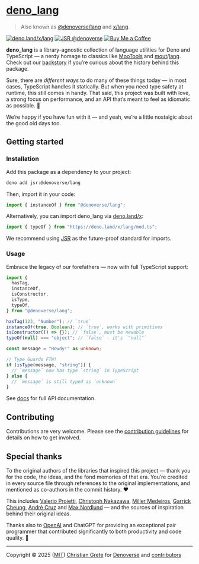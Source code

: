 # [deno_lang][repository-github-url]

> Also known as [@denoverse/lang](https://jsr.io/@denoverse/lang) and
> [x/lang][repository-module-url].

[![deno.land/x/lang](https://img.shields.io/badge/x%2Flang-70ffaf?logo=deno&logoColor=172723&labelColor=f5f5f5)][repository-module-url]
[![JSR @denoverse](https://jsr.io/badges/@denoverse)](https://jsr.io/@denoverse)
[![Buy Me a Coffee](https://img.shields.io/badge/Buy_me_a_coffee-222?logo=buymeacoffee&logoColor=222&labelColor=fd0)](https://buymeacoffee.com/christiangrete)

**deno_lang** is a library-agnostic collection of language utilities for Deno
and TypeScript — a nerdy homage to classics like
[MooTools](https://mootools.net) and
[mout](https://github.com/mout/mout)/[lang](https://github.com/mout/mout/tree/v1.2.4/src/lang).
Check out our [backstory][repository-history-url] if you’re curious about the
history behind this package.

Sure, there are _different ways_ to do many of these things today — in most
cases, TypeScript handles it statically. But when you need type safety at
runtime, this still comes in handy. That said, this project was built with love,
a strong focus on performance, and an API that’s meant to feel as idiomatic as
possible. 🚀

We’re happy if you have fun with it — and yeah, we’re a little nostalgic about
the good old days too.

## Getting started

### Installation

Add this package as a dependency to your project:

```sh
deno add jsr:@denoverse/lang
```

Then, import it in your code:

```ts
import { instanceOf } from "@denoverse/lang";
```

Alternatively, you can import deno_lang via [deno.land/x](https://deno.land/x):

```ts
import { typeOf } from "https://deno.land/x/lang/mod.ts";
```

We recommend using [JSR](https://jsr.io) as the future-proof standard for
imports.

### Usage

Embrace the legacy of our forefathers — now with full TypeScript support:

```ts
import {
  hasTag,
  instanceOf,
  isConstructor,
  isType,
  typeOf,
} from "@denoverse/lang";

hasTag(123, "Number"); // `true`
instanceOf(true, Boolean); // `true`, works with primitives
isConstructor(() => {}); // `false`, must be newable
typeOf(null) === "object"; // `false` - it's `"null"`

const message = "Howdy!" as unknown;

// Type Guards FTW!
if (isType(message, "string")) {
  // `message` now has type `string` in TypeScript
} else {
  // `message` is still typed as `unknown`
}
```

See [docs][repository-docs-url] for full API documentation.

## Contributing

Contributions are very welcome. Please see the
[contribution guidelines](CONTRIBUTING.md) for details on how to get involved.

## Special thanks

To the original authors of the libraries that inspired this project — thank you
for the code, the ideas, and the fond memories of that era. You’re credited in
every source file through references to the original implementations, and
mentioned as co-authors in the commit history. ❤️

This includes [Valerio Proietti](https://github.com/kamicane),
[Christoph Nakazawa](https://github.com/cpojer),
[Miller Medeiros](https://github.com/millermedeiros),
[Garrick Cheung](https://github.com/GCheung55),
[André Cruz](https://github.com/satazor) and
[Max Nordlund](https://github.com/maxnordlund) — and the sources of inspiration
behind their original ideas.

Thanks also to [OpenAI](https://github.com/OPENAI) and ChatGPT for providing an
exceptional pair programmer that contributed significantly to both productivity
and code quality. 🦾

---

Copyright © 2025 ([MIT][repository-license-url])
[Christian Grete][repository-owner-url] for
[Denoverse][repository-organization-url] and
[contributors][repository-contributors-url]

[repository-contributors-url]: https://github.com/denoverse/lang/graphs/contributors
[repository-docs-url]: docs/README.md
[repository-github-url]: https://github.com/denoverse/lang
[repository-history-url]: HISTORY.md
[repository-license-url]: LICENSE
[repository-module-url]: https://deno.land/x/lang
[repository-organization-url]: https://github.com/denoverse
[repository-owner-url]: https://christiangrete.com
